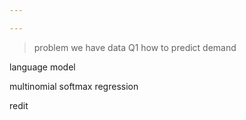 ```yaml
---

---
```


> problem 
> we have data 
> Q1  how to predict demand 


language model

multinomial softmax regression 


redit